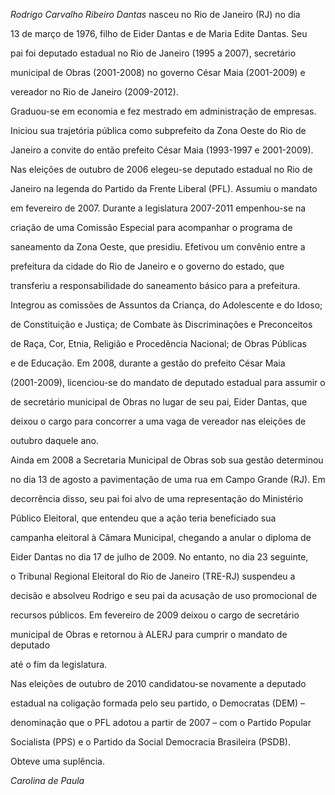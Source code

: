 

*Rodrigo Carvalho Ribeiro Dantas* nasceu no Rio de Janeiro (RJ) no dia

13 de março de 1976, filho de Eider Dantas e de Maria Edite Dantas. Seu

pai foi deputado estadual no Rio de Janeiro (1995 a 2007), secretário

municipal de Obras (2001-2008) no governo César Maia (2001-2009) e

vereador no Rio de Janeiro (2009-2012).



Graduou-se em economia e fez mestrado em administração de empresas.

Iniciou sua trajetória pública como subprefeito da Zona Oeste do Rio de

Janeiro a convite do então prefeito César Maia (1993-1997 e 2001-2009).



Nas eleições de outubro de 2006 elegeu-se deputado estadual no Rio de

Janeiro na legenda do Partido da Frente Liberal (PFL). Assumiu o mandato

em fevereiro de 2007. Durante a legislatura 2007-2011 empenhou-se na

criação de uma Comissão Especial para acompanhar o programa de

saneamento da Zona Oeste, que presidiu. Efetivou um convênio entre a

prefeitura da cidade do Rio de Janeiro e o governo do estado, que

transferiu a responsabilidade do saneamento básico para a prefeitura.

Integrou as comissões de Assuntos da Criança, do Adolescente e do Idoso;

de Constituição e Justiça; de Combate às Discriminações e Preconceitos

de Raça, Cor, Etnia, Religião e Procedência Nacional; de Obras Públicas

e de Educação. Em 2008, durante a gestão do prefeito César Maia

(2001-2009), licenciou-se do mandato de deputado estadual para assumir o

de secretário municipal de Obras no lugar de seu pai, Eider Dantas, que

deixou o cargo para concorrer a uma vaga de vereador nas eleições de

outubro daquele ano.



Ainda em 2008 a Secretaria Municipal de Obras sob sua gestão determinou

no dia 13 de agosto a pavimentação de uma rua em Campo Grande (RJ). Em

decorrência disso, seu pai foi alvo de uma representação do Ministério

Público Eleitoral, que entendeu que a ação teria beneficiado sua

campanha eleitoral à Câmara Municipal, chegando a anular o diploma de

Eider Dantas no dia 17 de julho de 2009. No entanto, no dia 23 seguinte,

o Tribunal Regional Eleitoral do Rio de Janeiro (TRE-RJ) suspendeu a

decisão e absolveu Rodrigo e seu pai da acusação de uso promocional de

recursos públicos. Em fevereiro de 2009 deixou o cargo de secretário

municipal de Obras e retornou à ALERJ para cumprir o mandato de deputado

até o fim da legislatura.



Nas eleições de outubro de 2010 candidatou-se novamente a deputado

estadual na coligação formada pelo seu partido, o Democratas (DEM) –

denominação que o PFL adotou a partir de 2007 – com o Partido Popular

Socialista (PPS) e o Partido da Social Democracia Brasileira (PSDB).

Obteve uma suplência.



*Carolina de Paula*



